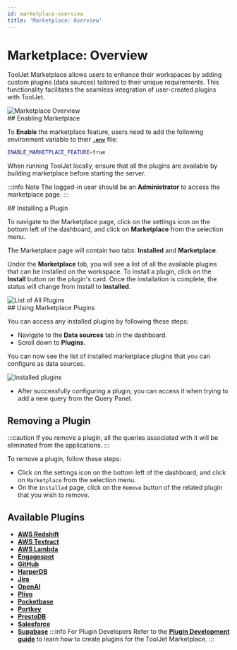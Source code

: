 ```yaml
---
id: marketplace-overview
title: 'Marketplace: Overview'
---
```


# Marketplace: Overview

ToolJet Marketplace allows users to enhance their workspaces by adding custom plugins (data sources) tailored to their unique requirements. This functionality facilitates the seamless integration of user-created plugins with ToolJet.

<div style={{textAlign: 'center'}}>
    <img style={{ border:'0', marginBottom:'15px', borderRadius:'5px', boxShadow: '0px 1px 3px rgba(0, 0, 0, 0.2)' }} className="screenshot-full" src="/img/marketplace/overview/marketplace-v2.png" alt="Marketplace Overview" />
</div>

<div>
## Enabling Marketplace 

To **Enable** the marketplace feature, users need to add the following environment variable to their **[`.env`](/docs/setup/env-vars#marketplace)** file:

```bash
ENABLE_MARKETPLACE_FEATURE=true
```

When running ToolJet locally, ensure that all the plugins are available by building marketplace before starting the server.

:::info Note
The logged-in user should be an **Administrator** to access the marketplace page.
:::

</div>

<div>
## Installing a Plugin

To navigate to the Marketplace page, click on the settings icon on the bottom left of the dashboard, and click on **Marketplace** from the selection menu.

The Marketplace page will contain two tabs: **Installed** and **Marketplace**. 

Under the **Marketplace** tab, you will see a list of all the available plugins that can be installed on the workspace. To install a plugin, click on the **Install** button on the plugin's card. Once the installation is complete, the status will change from Install to **Installed**.

<div style={{textAlign: 'center'}}>
    <img style={{ border:'0', marginBottom:'15px', borderRadius:'5px', boxShadow: '0px 1px 3px rgba(0, 0, 0, 0.2)' }} className="screenshot-full" src="/img/marketplace/overview/allplugins-v2.png" alt="List of All Plugins" /> 
</div>

</div>

<div>
## Using Marketplace Plugins

You can access any installed plugins by following these steps:

- Navigate to the **Data sources** tab in the dashboard.
- Scroll down to **Plugins**.

You can now see the list of installed marketplace plugins that you can configure as data sources.

<div style={{textAlign: 'center'}}>
    <img style={{ border:'0', marginBottom:'15px', borderRadius:'5px', boxShadow: '0px 1px 3px rgba(0, 0, 0, 0.2)' }} className="screenshot-full" src="/img/marketplace/overview/installed-plugins.png" alt="Installed plugins" />
</div>

- After successfully configuring a plugin, you can access it when trying to add a new query from the Query Panel.

## Removing a Plugin

:::caution
If you remove a plugin, all the queries associated with it will be eliminated from the applications.
:::

To remove a plugin, follow these steps:
- Click on the settings icon on the bottom left of the dashboard, and click on `Marketplace` from the selection menu.
- On the `Installed` page, click on the `Remove` button of the related plugin that you wish to remove.

## Available Plugins
- **[AWS Redshift](/docs/marketplace/plugins/marketplace-plugin-redshift)**
- **[AWS Textract](/docs/marketplace/plugins/marketplace-plugin-textract)**
- **[AWS Lambda](/docs/marketplace/plugins/marketplace-plugin-aws-lambda)**
- **[Engagespot](/docs/marketplace/plugins/marketplace-plugin-engagespot)**
- **[GitHub](/docs/marketplace/plugins/marketplace-plugin-github)**
- **[HarperDB](/docs/marketplace/plugins/marketplace-plugin-harperdb)**
- **[Jira](/docs/marketplace/plugins/marketplace-plugin-jira)**
- **[OpenAI](/docs/marketplace/plugins/marketplace-plugin-openai)**
- **[Plivo](/docs/marketplace/plugins/marketplace-plugin-plivo)**
- **[Pocketbase](/docs/marketplace/plugins/marketplace-plugin-pocketbase)**
- **[Portkey](/docs/marketplace/plugins/marketplace-plugin-portkey)**
- **[PrestoDB](/docs/marketplace/plugins/marketplace-plugin-prestodb)**
- **[Salesforce](/docs/marketplace/plugins/marketplace-plugin-salesforce)**
- **[Supabase](/docs/marketplace/plugins/marketplace-plugin-supabase)**
:::info For Plugin Developers
Refer to the **[Plugin Development guide](/docs/contributing-guide/marketplace/marketplace-setup)** to learn how to create plugins for the ToolJet Marketplace.
:::

</div>